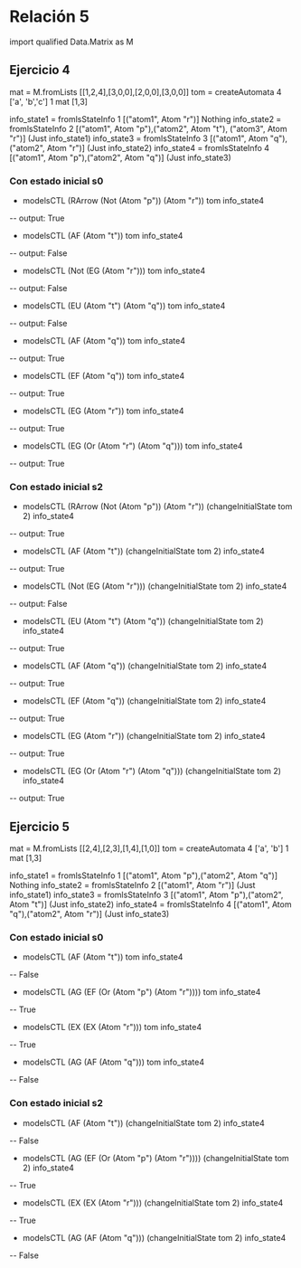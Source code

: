 # Relación 5

import qualified Data.Matrix as M

## Ejercicio 4

mat = M.fromLists [[1,2,4],[3,0,0],[2,0,0],[3,0,0]]
tom = createAutomata 4 ['a', 'b','c'] 1 mat [1,3]

info_state1 = fromlsStateInfo 1 [("atom1", Atom "r")] Nothing
info_state2 = fromlsStateInfo 2 [("atom1", Atom "p"),("atom2", Atom "t"), ("atom3", Atom "r")] (Just info_state1)
info_state3 = fromlsStateInfo 3 [("atom1", Atom "q"),("atom2", Atom "r")] (Just info_state2)
info_state4 = fromlsStateInfo 4 [("atom1", Atom "p"),("atom2", Atom "q")] (Just info_state3)

### Con estado inicial s0

* modelsCTL (RArrow (Not (Atom "p")) (Atom "r")) tom info_state4

-- output: True

* modelsCTL (AF (Atom "t")) tom info_state4

-- output: False

* modelsCTL (Not (EG (Atom "r"))) tom info_state4

-- output: False

* modelsCTL (EU (Atom "t") (Atom "q")) tom info_state4

-- output: False

* modelsCTL (AF (Atom "q")) tom info_state4

-- output: True

* modelsCTL (EF (Atom "q")) tom info_state4

-- output: True

* modelsCTL (EG (Atom "r")) tom info_state4

-- output: True

* modelsCTL (EG (Or (Atom "r") (Atom "q"))) tom info_state4

-- output: True

### Con estado inicial s2

* modelsCTL (RArrow (Not (Atom "p")) (Atom "r")) (changeInitialState tom 2) info_state4

-- output: True

* modelsCTL (AF (Atom "t")) (changeInitialState tom 2) info_state4

-- output: True

* modelsCTL (Not (EG (Atom "r"))) (changeInitialState tom 2) info_state4

-- output: False

* modelsCTL (EU (Atom "t") (Atom "q")) (changeInitialState tom 2) info_state4

-- output: True

* modelsCTL (AF (Atom "q")) (changeInitialState tom 2) info_state4

-- output: True

* modelsCTL (EF (Atom "q")) (changeInitialState tom 2) info_state4

-- output: True

* modelsCTL (EG (Atom "r")) (changeInitialState tom 2) info_state4

-- output: True

* modelsCTL (EG (Or (Atom "r") (Atom "q"))) (changeInitialState tom 2) info_state4

-- output: True

## Ejercicio 5

mat = M.fromLists [[2,4],[2,3],[1,4],[1,0]]
tom = createAutomata 4 ['a', 'b'] 1 mat [1,3]

info_state1 = fromlsStateInfo 1 [("atom1", Atom "p"),("atom2", Atom "q")] Nothing
info_state2 = fromlsStateInfo 2 [("atom1", Atom "r")] (Just info_state1)
info_state3 = fromlsStateInfo 3 [("atom1", Atom "p"),("atom2", Atom "t")] (Just info_state2)
info_state4 = fromlsStateInfo 4 [("atom1", Atom "q"),("atom2", Atom "r")] (Just info_state3)

### Con estado inicial s0

* modelsCTL (AF (Atom "t")) tom info_state4

-- False

* modelsCTL (AG (EF (Or (Atom "p") (Atom "r")))) tom info_state4

-- True

* modelsCTL (EX (EX (Atom "r"))) tom info_state4

-- True

* modelsCTL (AG (AF (Atom "q"))) tom info_state4

-- False

### Con estado inicial s2

* modelsCTL (AF (Atom "t")) (changeInitialState tom 2) info_state4

-- False

* modelsCTL (AG (EF (Or (Atom "p") (Atom "r")))) (changeInitialState tom 2) info_state4

-- True

* modelsCTL (EX (EX (Atom "r"))) (changeInitialState tom 2) info_state4

-- True

* modelsCTL (AG (AF (Atom "q"))) (changeInitialState tom 2) info_state4

-- False
